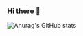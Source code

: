 ### Hi there 👋

![Anurag's GitHub stats](https://github-readme-stats.vercel.app/api?username=uzarixx&show_icons=true&theme=radical)
